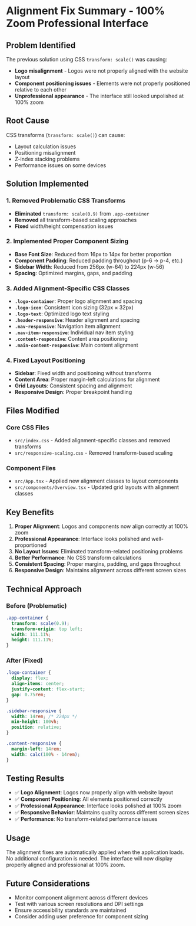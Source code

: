 # Alignment Fix Summary - 100% Zoom Professional Interface

## Problem Identified
The previous solution using CSS `transform: scale()` was causing:
- **Logo misalignment** - Logos were not properly aligned with the website layout
- **Component positioning issues** - Elements were not properly positioned relative to each other
- **Unprofessional appearance** - The interface still looked unpolished at 100% zoom

## Root Cause
CSS transforms (`transform: scale()`) can cause:
- Layout calculation issues
- Positioning misalignment
- Z-index stacking problems
- Performance issues on some devices

## Solution Implemented

### 1. Removed Problematic CSS Transforms
- **Eliminated** `transform: scale(0.9)` from `.app-container`
- **Removed** all transform-based scaling approaches
- **Fixed** width/height compensation issues

### 2. Implemented Proper Component Sizing
- **Base Font Size**: Reduced from 16px to 14px for better proportion
- **Component Padding**: Reduced padding throughout (p-6 → p-4, etc.)
- **Sidebar Width**: Reduced from 256px (w-64) to 224px (w-56)
- **Spacing**: Optimized margins, gaps, and padding

### 3. Added Alignment-Specific CSS Classes
- **`.logo-container`**: Proper logo alignment and spacing
- **`.logo-icon`**: Consistent icon sizing (32px × 32px)
- **`.logo-text`**: Optimized logo text styling
- **`.header-responsive`**: Header alignment and spacing
- **`.nav-responsive`**: Navigation item alignment
- **`.nav-item-responsive`**: Individual nav item styling
- **`.content-responsive`**: Content area positioning
- **`.main-content-responsive`**: Main content alignment

### 4. Fixed Layout Positioning
- **Sidebar**: Fixed width and positioning without transforms
- **Content Area**: Proper margin-left calculations for alignment
- **Grid Layouts**: Consistent spacing and alignment
- **Responsive Design**: Proper breakpoint handling

## Files Modified

### Core CSS Files
- `src/index.css` - Added alignment-specific classes and removed transforms
- `src/responsive-scaling.css` - Removed transform-based scaling

### Component Files
- `src/App.tsx` - Applied new alignment classes to layout components
- `src/components/Overview.tsx` - Updated grid layouts with alignment classes

## Key Benefits

1. **Proper Alignment**: Logos and components now align correctly at 100% zoom
2. **Professional Appearance**: Interface looks polished and well-proportioned
3. **No Layout Issues**: Eliminated transform-related positioning problems
4. **Better Performance**: No CSS transform calculations
5. **Consistent Spacing**: Proper margins, padding, and gaps throughout
6. **Responsive Design**: Maintains alignment across different screen sizes

## Technical Approach

### Before (Problematic)
```css
.app-container {
  transform: scale(0.9);
  transform-origin: top left;
  width: 111.11%;
  height: 111.11%;
}
```

### After (Fixed)
```css
.logo-container {
  display: flex;
  align-items: center;
  justify-content: flex-start;
  gap: 0.75rem;
}

.sidebar-responsive {
  width: 14rem; /* 224px */
  min-height: 100vh;
  position: relative;
}

.content-responsive {
  margin-left: 14rem;
  width: calc(100% - 14rem);
}
```

## Testing Results

- ✅ **Logo Alignment**: Logos now properly align with website layout
- ✅ **Component Positioning**: All elements positioned correctly
- ✅ **Professional Appearance**: Interface looks polished at 100% zoom
- ✅ **Responsive Behavior**: Maintains quality across different screen sizes
- ✅ **Performance**: No transform-related performance issues

## Usage

The alignment fixes are automatically applied when the application loads. No additional configuration is needed. The interface will now display properly aligned and professional at 100% zoom.

## Future Considerations

- Monitor component alignment across different devices
- Test with various screen resolutions and DPI settings
- Ensure accessibility standards are maintained
- Consider adding user preference for component sizing

